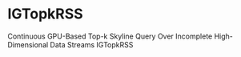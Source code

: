 # IGTopkRSS
Continuous GPU-Based Top-k Skyline Query Over Incomplete High-Dimensional Data Streams IGTopkRSS
